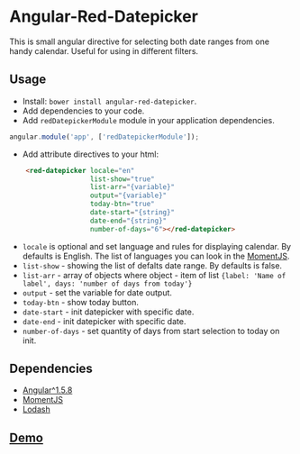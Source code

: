 Angular-Red-Datepicker
===

This is small angular directive for selecting both date ranges from one handy calendar. Useful for using in different filters.

## Usage

- Install: `bower install angular-red-datepicker`.
- Add dependencies to your code.
- Add `redDatepickerModule` module in your application dependencies.

```js
angular.module('app', ['redDatepickerModule']);
```
- Add attribute directives to your html:

```html
    <red-datepicker locale="en"
                    list-show="true"
                    list-arr="{variable}"
                    output="{variable}"
                    today-btn="true"
                    date-start="{string}"
                    date-end="{string}"
                    number-of-days="6"></red-datepicker>
```
* `locale` is optional and set language and rules for displaying calendar. By defaults is English. The list of languages you can look in the [MomentJS](http://momentjs.com/).
* `list-show` - showing the list of defalts date range. By defaults is false.
* `list-arr` - array of objects where object - item of list `{label: 'Name of label', days: 'number of days from today'}`
* `output` - set the variable for date output.
* `today-btn` - show today button.
* `date-start` - init datepicker with specific date.
* `date-end` - init datepicker with specific date.
* `number-of-days` - set quantity of days from start selection to today on init.


## Dependencies
- [Angular^1.5.8](https://angularjs.org/)
- [MomentJS](http://momentjs.com/)
- [Lodash](https://lodash.com/)


## [Demo](https://johnnyswan.github.io/angular-red-datepicker/)

